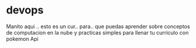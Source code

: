 # devops
Manito aqui .. esto es un cur.. para.. que puedas aprender sobre conceptos de computacion en la nube y practicas simples para llenar tu curriculo con pokemon Api
